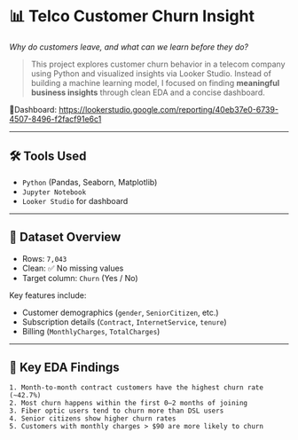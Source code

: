 # 📊 Telco Customer Churn Insight

*Why do customers leave, and what can we learn before they do?*

>This project explores customer churn behavior in a telecom company using Python and visualized insights via Looker Studio. Instead of building a machine learning model, I focused on finding **meaningful business insights** through clean EDA and a concise dashboard.

🔗Dashboard: https://lookerstudio.google.com/reporting/40eb37e0-6739-4507-8496-f2facf91e6c1

---

## 🛠️ Tools Used

- `Python` (Pandas, Seaborn, Matplotlib)
- `Jupyter Notebook`
- `Looker Studio` for dashboard

---

## 📄 Dataset Overview

- Rows: `7,043`
- Clean: ✅ No missing values
- Target column: `Churn` (Yes / No)

Key features include:
- Customer demographics (`gender`, `SeniorCitizen`, etc.)
- Subscription details (`Contract`, `InternetService`, `tenure`)
- Billing (`MonthlyCharges`, `TotalCharges`)

---

## 🔎 Key EDA Findings

```text
1. Month-to-month contract customers have the highest churn rate (~42.7%)
2. Most churn happens within the first 0–2 months of joining
3. Fiber optic users tend to churn more than DSL users
4. Senior citizens show higher churn rates
5. Customers with monthly charges > $90 are more likely to churn

